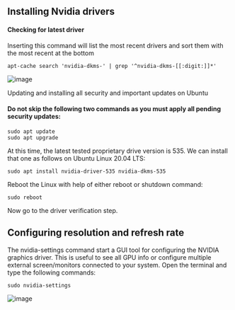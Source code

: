 ## Installing Nvidia drivers

#### Checking for latest driver

Inserting this command will list the most recent drivers and sort them with the most recent at the bottom

    apt-cache search 'nvidia-dkms-' | grep '^nvidia-dkms-[[:digit:]]*'

  ![image](https://github.com/DafDandy/ubuntu_new_install/assets/102477185/073a28b2-e791-4db0-92c1-50155fbcb1a9)

Updating and installing all security and important updates on Ubuntu

#### Do not skip the following two commands as you must apply all pending security updates:

    sudo apt update
    sudo apt upgrade

At this time, the latest tested proprietary drive version is 535. We can install that one as follows on Ubuntu Linux 20.04 LTS:

    sudo apt install nvidia-driver-535 nvidia-dkms-535

Reboot the Linux with help of either reboot or shutdown command:

    sudo reboot

Now go to the driver verification step.


## Configuring resolution and refresh rate

The nvidia-settings command start a GUI tool for configuring the NVIDIA graphics driver. This is useful to see all GPU info or configure multiple external screen/monitors connected to your system. Open the terminal and type the following commands:
    
    sudo nvidia-settings

  ![image](https://github.com/DafDandy/ubuntu_new_install/assets/102477185/16f32ea7-828f-4f47-9d74-853c44e47331)
